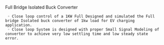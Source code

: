 Full Bridge Isolated Buck Converter

     ◦ Close loop control of a 1KW Full Designed and simulated the Full bridge Isolated buck converter of 1kw load for EV charging application.
     ◦ Close loop System is designed with proper Small Signal Modeling of converter to achieve very low settling time and low steady state error.
     
